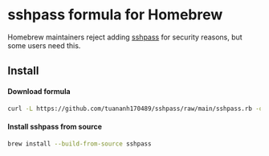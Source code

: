 # sshpass formula for Homebrew

Homebrew maintainers reject adding [sshpass](https://github.com/Homebrew/homebrew/pull/18332) for security reasons, but some users need this.

## Install

#### Download formula
```sh
curl -L https://github.com/tuananh170489/sshpass/raw/main/sshpass.rb -o $HOMEBREW/Library/Taps/homebrew/homebrew-core/Formula/sshpass.rb
```

#### Install sshpass from source
```sh
brew install --build-from-source sshpass
```
